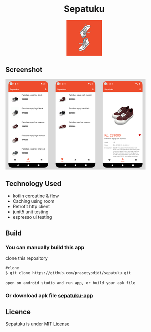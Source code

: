 <h1 align="center">Sepatuku</h1>

<p align="center">
    <img src="https://raw.githubusercontent.com/prasetyodidi/sepatuku/main/docs/Group%2039.png" alt="logo">
</p>

## Screenshot

<img src="https://raw.githubusercontent.com/prasetyodidi/sepatuku/main/docs/Group%2047.png" alt="screenshot" >

## Technology Used

- kotlin coroutine & flow
- Caching using room
- Retrofit http client
- junit5 unit testing
- espresso ui testing

## Build

### You can manually build this app

clone this repository

```
#clone
$ git clone https://github.com/prasetyodidi/sepatuku.git

open on android studio and run app, or build your apk file
```

### Or download apk file [sepatuku-app](https://raw.githubusercontent.com/prasetyodidi/sepatuku/main/docs/app-debug.apk)

## Licence
Sepatuku is under MIT [License](https://github.com/prasetyodidi/sepatuku/blob/main/docs/LICENSE.md)
